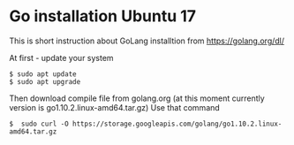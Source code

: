 # Go installation Ubuntu 17
This is short instruction about GoLang installtion from https://golang.org/dl/

At first - update your system
```
$ sudo apt update
$ sudo apt upgrade
```
Then  download compile file from golang.org (at this moment currently version is go1.10.2.linux-amd64.tar.gz)
Use that command
```
$  sudo curl -O https://storage.googleapis.com/golang/go1.10.2.linux-amd64.tar.gz
```

